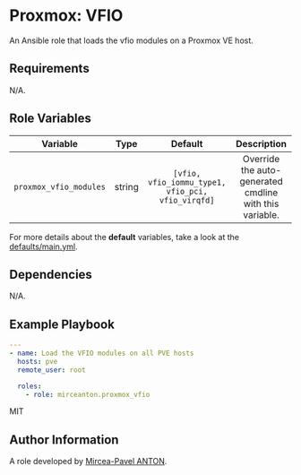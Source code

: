 Proxmox: VFIO
=============

An Ansible role that loads the vfio modules on a Proxmox VE host. 

Requirements
------------

N/A.

Role Variables
--------------

|        Variable        |  Type  |                      Default                      |                       Description                       |
| :--------------------: | :----: | :-----------------------------------------------: | :-----------------------------------------------------: |
| `proxmox_vfio_modules` | string | `[vfio, vfio_iommu_type1, vfio_pci, vfio_virqfd]` | Override the auto-generated cmdline with this variable. |

For more details about the **default** variables, take a look at the [defaults/main.yml](defaults/main.yml).

Dependencies
------------

N/A.

Example Playbook
----------------

``` yml
---
- name: Load the VFIO modules on all PVE hosts
  hosts: pve
  remote_user: root

  roles:
    - role: mirceanton.proxmox_vfio
```

MIT

Author Information
------------------

A role developed by [Mircea-Pavel ANTON](https://www.mirceanton.com).
